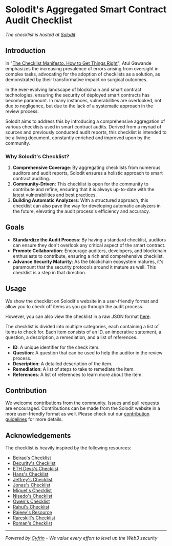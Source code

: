 # Solodit's Aggregated Smart Contract Audit Checklist

_The checklist is hosted at [Solodit]([https://solodit.xyz](https://solodit.xyz/checklist))_

## Introduction

In "[The Checklist Manifesto. How to Get Things Right](http://atulgawande.com/book/the-checklist-manifesto/)", Atul Gawande emphasizes the increasing prevalence of errors arising from oversight in complex tasks, advocating for the adoption of checklists as a solution, as demonstrated by their transformative impact on surgical outcomes.

In the ever-evolving landscape of blockchain and smart contract technologies, ensuring the security of deployed smart contracts has become paramount. In many instances, vulnerabilities are overlooked, not due to negligence, but due to the lack of a systematic approach in the review process.

Solodit aims to address this by introducing a comprehensive aggregation of various checklists used in smart contract audits. Derived from a myriad of sources and previously conducted audit reports, this checklist is intended to be a living document, constantly enriched and improved upon by the community.

### Why Solodit's Checklist?

1. **Comprehensive Coverage**: By aggregating checklists from numerous auditors and audit reports, Solodit ensures a holistic approach to smart contract auditing.
2. **Community-Driven**: This checklist is open for the community to contribute and refine, ensuring that it is always up-to-date with the latest vulnerabilities and best practices.
3. **Building Automatic Analyzers**: With a structured approach, this checklist can also pave the way for developing automatic analyzers in the future, elevating the audit process's efficiency and accuracy.

## Goals

- **Standardize the Audit Process**: By having a standard checklist, auditors can ensure they don't overlook any critical aspect of the smart contract.
- **Promote Collaboration**: Encourage auditors, developers, and blockchain enthusiasts to contribute, ensuring a rich and comprehensive checklist.
- **Advance Security Maturity**: As the blockchain ecosystem matures, it's paramount that the security protocols around it mature as well. This checklist is a step in that direction.

## Usage
We show the checklist on Solodit's website in a user-friendly format and allow you to check off items as you go through the audit process.

However, you can also view the checklist in a raw JSON format [here](./checklist.json).

The checklist is divided into multiple categories, each containing a list of items to check for. Each item consists of an ID, an imperative statement, a question, a description, a remediation, and a list of references.

- **ID**: A unique identifier for the check item.
- **Question**: A question that can be used to help the auditor in the review process.
- **Description**: A detailed description of the item.
- **Remediation**: A list of steps to take to remediate the item.
- **References**: A list of references to learn more about the item.

## Contribution
We welcome contributions from the community. Issues and pull requests are encouraged.
Contributions can be made from the Solodit website in a more user-friendly format as well.
Please check out our [contribution guidelines](./CONTRIBUTING.md) for more details.

## Acknowledgements
The checklist is heavily inspired by the following resources:

- [Beirao's Checklist](./ref/beirao.md)
- [Decurity's Checklist](./ref/decurity.md)
- [ETH Devs's Checklist](./ref/ethdev.md)
- [Hans's Checklist](./ref/hans.md)
- [Jeffrey's Checklist](./ref/jeffrey.md)
- [Jonas's Checklist](./ref/jonas.md)
- [Miguel's Checklist](./ref/miguel.md)
- [Nisedo's Checklist](./ref/nisedo.md)
- [Owen's Checklist](./ref/owen.md)
- [Rahul's Checklist](./ref/rahul.md)
- [Rajeev's Resource](./ref/rajeev.md)
- [Rareskill's Checklist](./ref/rareskill.md)
- [Roman's Checklist](./ref/roman.md)

---

*Powered by [Cyfrin](https://twitter.com/CyfrinAudits) - We value every effort to level up the Web3 security*
